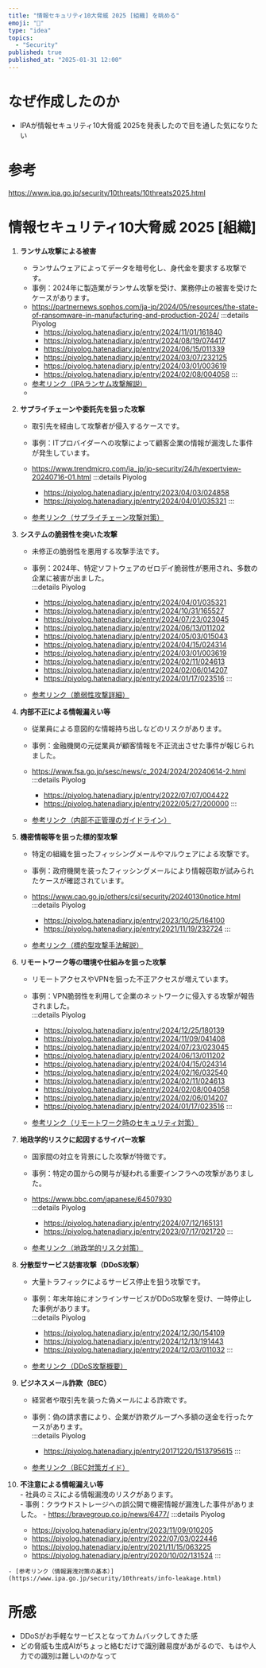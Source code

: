 ```yaml
---
title: "情報セキュリティ10大脅威 2025 [組織] を眺める"
emoji: "🦆"
type: "idea"
topics:
  - "Security"
published: true
published_at: "2025-01-31 12:00"
---
```


# なぜ作成したのか
- IPAが情報セキュリティ10大脅威 2025を発表したので目を通した気になりたい


# 参考
https://www.ipa.go.jp/security/10threats/10threats2025.html

# 情報セキュリティ10大脅威 2025 [組織]

1. **ランサム攻撃による被害**  
   - ランサムウェアによってデータを暗号化し、身代金を要求する攻撃です。  
   - 事例：2024年に製造業がランサム攻撃を受け、業務停止の被害を受けたケースがあります。  
   - https://partnernews.sophos.com/ja-jp/2024/05/resources/the-state-of-ransomware-in-manufacturing-and-production-2024/
:::details Piyolog
     - https://piyolog.hatenadiary.jp/entry/2024/11/01/161840
     - https://piyolog.hatenadiary.jp/entry/2024/08/19/074417
     - https://piyolog.hatenadiary.jp/entry/2024/06/15/011339
     - https://piyolog.hatenadiary.jp/entry/2024/03/07/232125
     - https://piyolog.hatenadiary.jp/entry/2024/03/01/003619
     - https://piyolog.hatenadiary.jp/entry/2024/02/08/004058
:::
   - [参考リンク（IPAランサム攻撃解説）](https://www.ipa.go.jp/security/10threats/ransom.html)  
   - 

2. **サプライチェーンや委託先を狙った攻撃**  
   - 取引先を経由して攻撃者が侵入するケースです。  
   - 事例：ITプロバイダーへの攻撃によって顧客企業の情報が漏洩した事件が発生しています。  
   - https://www.trendmicro.com/ja_jp/jp-security/24/h/expertview-20240716-01.html
:::details Piyolog
     - https://piyolog.hatenadiary.jp/entry/2023/04/03/024858
     - https://piyolog.hatenadiary.jp/entry/2024/04/01/035321
:::

   - [参考リンク（サプライチェーン攻撃対策）](https://www.ipa.go.jp/security/10threats/supply-chain.html)  

3. **システムの脆弱性を突いた攻撃**  
   - 未修正の脆弱性を悪用する攻撃手法です。  
   - 事例：2024年、特定ソフトウェアのゼロデイ脆弱性が悪用され、多数の企業に被害が出ました。  
:::details Piyolog
     - https://piyolog.hatenadiary.jp/entry/2024/04/01/035321
     - https://piyolog.hatenadiary.jp/entry/2024/10/31/165527
     - https://piyolog.hatenadiary.jp/entry/2024/07/23/023045
     - https://piyolog.hatenadiary.jp/entry/2024/06/13/011202
     - https://piyolog.hatenadiary.jp/entry/2024/05/03/015043
     - https://piyolog.hatenadiary.jp/entry/2024/04/15/024314
     - https://piyolog.hatenadiary.jp/entry/2024/03/01/003619
     - https://piyolog.hatenadiary.jp/entry/2024/02/11/024613
     - https://piyolog.hatenadiary.jp/entry/2024/02/06/014207
     - https://piyolog.hatenadiary.jp/entry/2024/01/17/023516
:::

   - [参考リンク（脆弱性攻撃詳細）](https://www.ipa.go.jp/security/10threats/vulnerability.html)  

4. **内部不正による情報漏えい等**  
   - 従業員による意図的な情報持ち出しなどのリスクがあります。  
   - 事例：金融機関の元従業員が顧客情報を不正流出させた事件が報じられました。
   - https://www.fsa.go.jp/sesc/news/c_2024/2024/20240614-2.html
:::details Piyolog
     - https://piyolog.hatenadiary.jp/entry/2022/07/07/004422
     - https://piyolog.hatenadiary.jp/entry/2022/05/27/200000
:::

   - [参考リンク（内部不正管理のガイドライン）](https://www.ipa.go.jp/security/10threats/internal-fraud.html)  

5. **機密情報等を狙った標的型攻撃**  
   - 特定の組織を狙ったフィッシングメールやマルウェアによる攻撃です。  
   - 事例：政府機関を装ったフィッシングメールにより情報窃取が試みられたケースが確認されています。  
   - https://www.cao.go.jp/others/csi/security/20240130notice.html
:::details Piyolog
     - https://piyolog.hatenadiary.jp/entry/2023/10/25/164100
     - https://piyolog.hatenadiary.jp/entry/2021/11/19/232724
:::

   - [参考リンク（標的型攻撃手法解説）](https://www.ipa.go.jp/security/10threats/targeted-attack.html)  

6. **リモートワーク等の環境や仕組みを狙った攻撃**  
   - リモートアクセスやVPNを狙った不正アクセスが増えています。  
   - 事例：VPN脆弱性を利用して企業のネットワークに侵入する攻撃が報告されました。  
:::details Piyolog
     - https://piyolog.hatenadiary.jp/entry/2024/12/25/180139
     - https://piyolog.hatenadiary.jp/entry/2024/11/09/041408
     - https://piyolog.hatenadiary.jp/entry/2024/07/23/023045
     - https://piyolog.hatenadiary.jp/entry/2024/06/13/011202
     - https://piyolog.hatenadiary.jp/entry/2024/04/15/024314
     - https://piyolog.hatenadiary.jp/entry/2024/02/16/032540
     - https://piyolog.hatenadiary.jp/entry/2024/02/11/024613
     - https://piyolog.hatenadiary.jp/entry/2024/02/08/004058
     - https://piyolog.hatenadiary.jp/entry/2024/02/06/014207
     - https://piyolog.hatenadiary.jp/entry/2024/01/17/023516
:::

   - [参考リンク（リモートワーク時のセキュリティ対策）](https://www.ipa.go.jp/security/10threats/remote-work.html)  

7. **地政学的リスクに起因するサイバー攻撃**  
   - 国家間の対立を背景にした攻撃が特徴です。  
   - 事例：特定の国からの関与が疑われる重要インフラへの攻撃がありました。
   - https://www.bbc.com/japanese/64507930  
:::details Piyolog
     - https://piyolog.hatenadiary.jp/entry/2024/07/12/165131
     - https://piyolog.hatenadiary.jp/entry/2023/07/17/021720
:::

   - [参考リンク（地政学的リスク対策）](https://www.ipa.go.jp/security/10threats/geopolitical-risk.html)  

8. **分散型サービス妨害攻撃（DDoS攻撃）**  
   - 大量トラフィックによるサービス停止を狙う攻撃です。  
   - 事例：年末年始にオンラインサービスがDDoS攻撃を受け、一時停止した事例があります。  
:::details Piyolog
     - https://piyolog.hatenadiary.jp/entry/2024/12/30/154109
     - https://piyolog.hatenadiary.jp/entry/2024/12/13/191443
     - https://piyolog.hatenadiary.jp/entry/2024/12/03/011032
:::

   - [参考リンク（DDoS攻撃概要）](https://www.ipa.go.jp/security/10threats/ddos.html)  

9. **ビジネスメール詐欺（BEC）**  
   - 経営者や取引先を装った偽メールによる詐欺です。  
   - 事例：偽の請求書により、企業が詐欺グループへ多額の送金を行ったケースがあります。  
:::details Piyolog
     - https://piyolog.hatenadiary.jp/entry/20171220/1513795615
:::

   - [参考リンク（BEC対策ガイド）](https://www.ipa.go.jp/security/10threats/bec.html)  

10.  **不注意による情報漏えい等**  
    - 社員のミスによる情報漏洩のリスクがあります。  
    - 事例：クラウドストレージへの誤公開で機密情報が漏洩した事件がありました。 
    - https://bravegroup.co.jp/news/6477/
:::details Piyolog
      - https://piyolog.hatenadiary.jp/entry/2023/11/09/010205
      - https://piyolog.hatenadiary.jp/entry/2022/07/03/022446
      - https://piyolog.hatenadiary.jp/entry/2021/11/15/063225
      - https://piyolog.hatenadiary.jp/entry/2020/10/02/131524
::: 

    - [参考リンク（情報漏洩対策の基本）](https://www.ipa.go.jp/security/10threats/info-leakage.html)  

# 所感
- DDoSがお手軽なサービスとなってカムバックしてきた感
- どの脅威も生成AIがちょっと絡むだけで識別難易度があがるので、もはや人力での識別は難しいのかなって